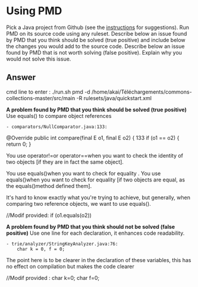 # Using PMD

Pick a Java project from Github (see the [instructions](../sujet.md) for suggestions). Run PMD on its source code using any ruleset. Describe below an issue found by PMD that you think should be solved (true positive) and include below the changes you would add to the source code. Describe below an issue found by PMD that is not worth solving (false positive). Explain why you would not solve this issue.

## Answer

cmd line to enter :
    ./run.sh pmd -d /home/akai/Téléchargements/commons-collections-master/src/main -R rulesets/java/quickstart.xml

**A problem found by PMD that you think should be solved (true positive)**
Use equals() to compare object references

	- comparators/NullComparator.java:133:
@Override
    public int compare(final E o1, final E o2) {
133 if (o1 == o2) {
            return 0;
        }

You use operator!=or operator==when you want to check the identity of two objects [if they are in fact the same object].

You use equals()when you want to check for equality . You use equals()when you want to check for equality [if two objects are equal, as the equals()method defined them].

It's hard to know exactly what you're trying to achieve, but generally, when comparing two reference objects, we want to use equals().

//Modif provided: if (o1.equals(o2))

**A problem found by PMD that you think should not be solved (false positive)**	
Use one line for each declaration, it enhances code readability.

	- trie/analyzer/StringKeyAnalyzer.java:76:
        char k = 0, f = 0;

The point here is to be clearer in the declaration of these variables, this has no effect on compilation but makes the code clearer


//Modif provided : char k=0;
		           char f=0;
